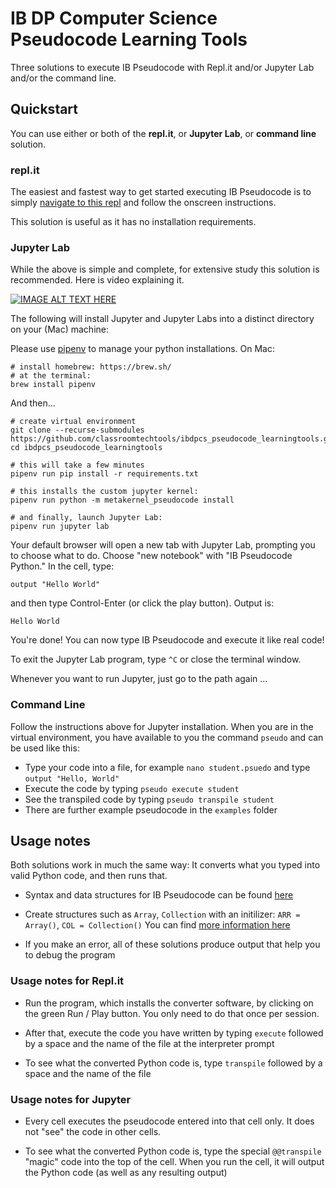 # IB DP Computer Science Pseudocode Learning Tools

Three solutions to execute IB Pseudocode with Repl.it and/or Jupyter Lab and/or the command line.

## Quickstart

You can use either or both of the **repl.it**, or **Jupyter Lab**, or **command line** solution.

### repl.it

The easiest and fastest way to get started executing IB Pseudocode is to simply [navigate to this repl](https://repl.it/@adammorris/IB-DP-Pseudocode-Practice) and follow the onscreen instructions.

This solution is useful as it has no installation requirements.

### Jupyter Lab

While the above is simple and complete, for extensive study this solution is recommended. Here is video explaining it.

[![IMAGE ALT TEXT HERE](https://img.youtube.com/vi/WDoVN0ABy2I/3.jpg)](https://www.youtube.com/watch?v=WDoVN0ABy2I)

The following will install Jupyter and Jupyter Labs into a distinct directory on your (Mac) machine:

Please use [pipenv](https://docs.pipenv.org/en/latest/) to manage your python installations. On Mac:

```
# install homebrew: https://brew.sh/
# at the terminal:
brew install pipenv
```

And then…

```
# create virtual environment
git clone --recurse-submodules https://github.com/classroomtechtools/ibdpcs_pseudocode_learningtools.git
cd ibdpcs_pseudocode_learningtools

# this will take a few minutes
pipenv run pip install -r requirements.txt

# this installs the custom jupyter kernel:
pipenv run python -m metakernel_pseudocode install

# and finally, launch Jupyter Lab:
pipenv run jupyter lab
```

Your default browser will open a new tab with Jupyter Lab, prompting you to choose what to do. Choose "new notebook" with "IB Pseudocode Python." In the cell, type:

```
output "Hello World"
```

and then type Control-Enter (or click the play button). Output is:

```
Hello World
```

You're done! You can now type IB Pseudocode and execute it like real code!

To exit the Jupyter Lab program, type `^C` or close the terminal window.

Whenever you want to run Jupyter, just go to the path again …

### Command Line

Follow the instructions above for Jupyter installation. When you are in the virtual environment, you have available to you the command `pseudo` and can be used like this:

- Type your code into a file, for example `nano student.psuedo` and type `output "Hello, World"`
- Execute the code by typing `pseudo execute student`
- See the transpiled code by typing `pseudo transpile student`
- There are further example pseudocode in the `examples` folder


## Usage notes

Both solutions work in much the same way: It converts what you typed into valid Python code, and then runs that.

- Syntax and data structures for IB Pseudocode can be found [here](https://ib.compscihub.net/programming/pseudo-code)

- Create structures such as `Array`, `Collection` with an initilizer: `ARR = Array()`, `COL = Collection()` You can find [more information here](https://github.com/classroomtechtools/ibdpcs_pseudocode_learningtools/blob/master/ib_pseudocode_python/README.md)

- If you make an error, all of these solutions produce output that help you to debug the program

### Usage notes for Repl.it

- Run the program, which installs the converter software, by clicking on the green Run / Play button. You only need to do that once per session.

- After that, execute the code you have written by typing `execute` followed by a space and the name of the file at the interpreter prompt

- To see what the converted Python code is, type `transpile` followed by a space and the name of the file

### Usage notes for Jupyter

- Every cell executes the pseudocode entered into that cell only. It does not "see" the code in other cells.

- To see what the converted Python code is, type the special `@@transpile` "magic" code into the top of the cell. When you run the cell, it will output the Python code (as well as any resulting output)
